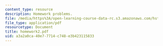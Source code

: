 ```yaml
---
content_type: resource
description: Homework problems.
file: /media/https%3A/open-learning-course-data-rc.s3.amazonaws.com/hst-035-principle-and-practice-of-human-pathology-spring-2003/a3a2a0ca40e77714c748e3b423115833_homework2.pdf
file_type: application/pdf
resourcetype: Document
title: homework2.pdf
uid: a3a2a0ca-40e7-7714-c748-e3b423115833
---
```

